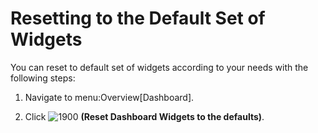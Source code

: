 # Resetting to the Default Set of Widgets

You can reset to default set of widgets according to your needs with the
following steps:

1.  Navigate to menu:Overview\[Dashboard\].

2.  Click ![1900](1900.png) **(Reset Dashboard Widgets to the
    defaults)**.
